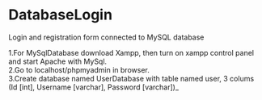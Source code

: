 # DatabaseLogin
Login and registration form connected to MySQL database

1.For MySqlDatabase download Xampp, then turn on  xampp control panel and start Apache with MySql.  
2.Go to localhost/phpmyadmin in browser.  
3.Create database named UserDatabase with table named user, 3 colums (Id [int], Username [varchar], Password [varchar])_

